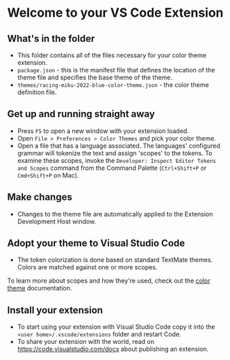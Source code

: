 # Welcome to your VS Code Extension

## What's in the folder

- This folder contains all of the files necessary for your color theme extension.
- `package.json` - this is the manifest file that defines the location of the theme file and specifies the base theme of the theme.
- `themes/racing-miku-2022-blue-color-theme.json` - the color theme definition file.

## Get up and running straight away

- Press `F5` to open a new window with your extension loaded.
- Open `File > Preferences > Color Themes` and pick your color theme.
- Open a file that has a language associated. The languages' configured grammar will tokenize the text and assign 'scopes' to the tokens. To examine these scopes, invoke the `Developer: Inspect Editor Tokens and Scopes` command from the Command Palette (`Ctrl+Shift+P` or `Cmd+Shift+P` on Mac).

## Make changes

- Changes to the theme file are automatically applied to the Extension Development Host window.

## Adopt your theme to Visual Studio Code

- The token colorization is done based on standard TextMate themes. Colors are matched against one or more scopes.

To learn more about scopes and how they're used, check out the [color theme](https://code.visualstudio.com/api/extension-guides/color-theme) documentation.

## Install your extension

- To start using your extension with Visual Studio Code copy it into the `<user home>/.vscode/extensions` folder and restart Code.
- To share your extension with the world, read on https://code.visualstudio.com/docs about publishing an extension.
